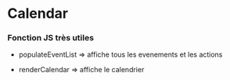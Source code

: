 # Calendar

### Fonction JS très utiles
* populateEventList => affiche tous les evenements et les actions 

* renderCalendar => affiche le calendrier